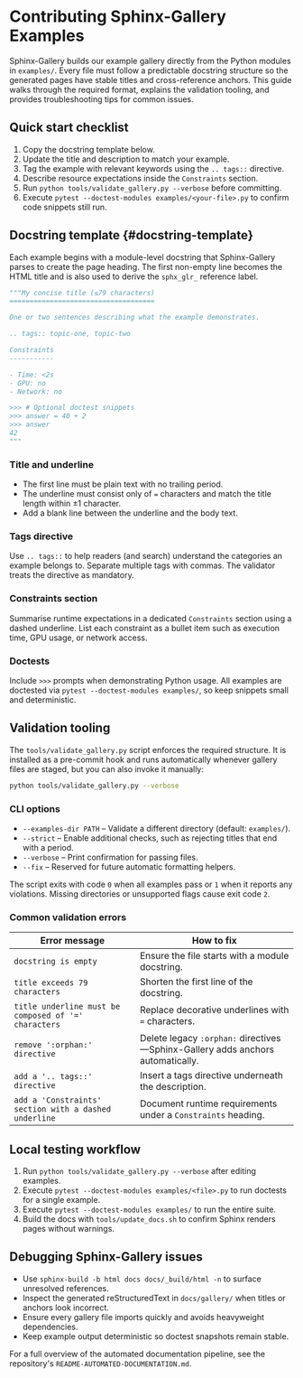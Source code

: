 # Contributing Sphinx-Gallery Examples

Sphinx-Gallery builds our example gallery directly from the Python modules in
`examples/`. Every file must follow a predictable docstring structure so the
generated pages have stable titles and cross-reference anchors. This guide walks
through the required format, explains the validation tooling, and provides
troubleshooting tips for common issues.

## Quick start checklist

1. Copy the docstring template below.
2. Update the title and description to match your example.
3. Tag the example with relevant keywords using the ``.. tags::`` directive.
4. Describe resource expectations inside the ``Constraints`` section.
5. Run `python tools/validate_gallery.py --verbose` before committing.
6. Execute `pytest --doctest-modules examples/<your-file>.py` to confirm code
   snippets still run.

## Docstring template {#docstring-template}

Each example begins with a module-level docstring that Sphinx-Gallery parses to
create the page heading. The first non-empty line becomes the HTML title and is
also used to derive the `sphx_glr_` reference label.

```python
"""My concise title (≤79 characters)
====================================

One or two sentences describing what the example demonstrates.

.. tags:: topic-one, topic-two

Constraints
-----------

- Time: <2s
- GPU: no
- Network: no

>>> # Optional doctest snippets
>>> answer = 40 + 2
>>> answer
42
"""
```

### Title and underline

- The first line must be plain text with no trailing period.
- The underline must consist only of `=` characters and match the title length
  within ±1 character.
- Add a blank line between the underline and the body text.

### Tags directive

Use ``.. tags::`` to help readers (and search) understand the categories an
example belongs to. Separate multiple tags with commas. The validator treats the
directive as mandatory.

### Constraints section

Summarise runtime expectations in a dedicated `Constraints` section using a
dashed underline. List each constraint as a bullet item such as execution time,
GPU usage, or network access.

### Doctests

Include `>>>` prompts when demonstrating Python usage. All examples are
doctested via `pytest --doctest-modules examples/`, so keep snippets small and
deterministic.

## Validation tooling

The `tools/validate_gallery.py` script enforces the required structure. It is
installed as a pre-commit hook and runs automatically whenever gallery files are
staged, but you can also invoke it manually:

```bash
python tools/validate_gallery.py --verbose
```

### CLI options

- `--examples-dir PATH` – Validate a different directory (default: `examples/`).
- `--strict` – Enable additional checks, such as rejecting titles that end with
  a period.
- `--verbose` – Print confirmation for passing files.
- `--fix` – Reserved for future automatic formatting helpers.

The script exits with code `0` when all examples pass or `1` when it reports any
violations. Missing directories or unsupported flags cause exit code `2`.

### Common validation errors

| Error message | How to fix |
| --- | --- |
| `docstring is empty` | Ensure the file starts with a module docstring. |
| `title exceeds 79 characters` | Shorten the first line of the docstring. |
| `title underline must be composed of '=' characters` | Replace decorative underlines with `=` characters. |
| `remove ':orphan:' directive` | Delete legacy `:orphan:` directives—Sphinx-Gallery adds anchors automatically. |
| `add a '.. tags::' directive` | Insert a tags directive underneath the description. |
| `add a 'Constraints' section with a dashed underline` | Document runtime requirements under a `Constraints` heading. |

## Local testing workflow

1. Run `python tools/validate_gallery.py --verbose` after editing examples.
2. Execute `pytest --doctest-modules examples/<file>.py` to run doctests for a
   single example.
3. Execute `pytest --doctest-modules examples/` to run the entire suite.
4. Build the docs with `tools/update_docs.sh` to confirm Sphinx renders pages
   without warnings.

## Debugging Sphinx-Gallery issues

- Use `sphinx-build -b html docs docs/_build/html -n` to surface unresolved
  references.
- Inspect the generated reStructuredText in `docs/gallery/` when titles or
  anchors look incorrect.
- Ensure every gallery file imports quickly and avoids heavyweight dependencies.
- Keep example output deterministic so doctest snapshots remain stable.

For a full overview of the automated documentation pipeline, see the
repository's `README-AUTOMATED-DOCUMENTATION.md`.
